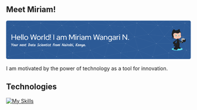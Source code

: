 ## Meet Miriam!

![I'm Miriam Wangari, a passionate Data Scientist based in Nairobi, Kenya.](https://github.com/WangariNgomi/WangariNgomi/blob/main/github-header-image%20(2).png)

</a>
<ahref="https://www.linkedin.com/in/miriam-wangari-n-2883b512b/">
<img,align = "left" alt = "LinkedIn"width= "22px"
src = "https://github.com/WangariNgomi/WangariNgomi/tree/main/assets/linkedin.svg"
</a>
I am motivated by the power of technology as a tool for innovation.                                              



## Technologies
[![My Skills](https://skillicons.dev/icons?i=git,py,r,vscode,tensorflow,stackoverflow,sqlite)](https://skillicons.dev)



















